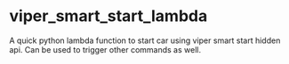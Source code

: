# viper_smart_start_lambda
A quick python lambda function to start car using viper smart start hidden api. Can be used to trigger other commands as well.
